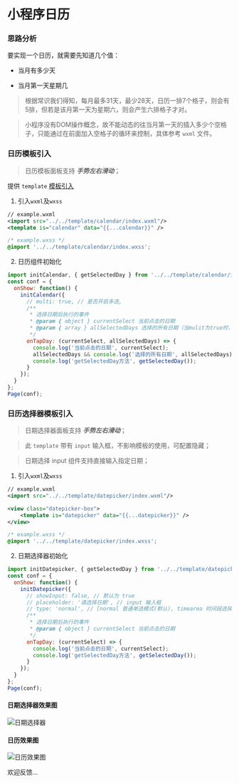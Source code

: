 # 小程序日历

### 思路分析

要实现一个日历，就需要先知道几个值：

- 当月有多少天

- 当月第一天星期几


> 根据常识我们得知，每月最多31天，最少28天，日历一排7个格子，则会有5排，但若是该月第一天为星期六，则会产生六排格子才对。

> 小程序没有DOM操作概念，故不能动态的往当月第一天的插入多少个空格子，只能通过在前面加入空格子的循环来控制，具体参考 `wxml` 文件。

### 日历模板引入
> 日历模板面板支持 ***手势左右滑动***；

提供 `template` [模板引入](https://mp.weixin.qq.com/debug/wxadoc/dev/framework/view/wxml/template.html)

1. 引入`wxml`及`wxss`
```xml
// example.wxml
<import src="../../template/calendar/index.wxml"/>
<template is="calendar" data="{{...calendar}}" />
```
```css
/* example.wxss */
@import '../../template/calendar/index.wxss';
```

2. 日历组件初始化
```js
import initCalendar, { getSelectedDay } from '../../template/calendar/index';
const conf = {
  onShow: function() {
    initCalendar({
      // multi: true, // 是否开启多选,
      /**
       * 选择日期后执行的事件
       * @param { object } currentSelect 当前点击的日期
       * @param { array } allSelectedDays 选择的所有日期（当mulit为true时，才有allSelectedDays参数）
       */
      onTapDay: (currentSelect, allSelectedDays) => {
        console.log('当前点击的日期', currentSelect);
        allSelectedDays && console.log('选择的所有日期', allSelectedDays);
        console.log('getSelectedDay方法', getSelectedDay());
      }
    });
  }
};
Page(conf);
```
### 日历选择器模板引入

> 日期选择器面板支持 ***手势左右滑动***；

> 此 `template` 带有 `input` 输入框，不影响模板的使用，可配置隐藏；

> 日期选择 input 组件支持直接输入指定日期；

1. 引入`wxml`及`wxss`
```xml
// example.wxml
<import src="../../template/datepicker/index.wxml"/>

<view class="datepicker-box">
	<template is="datepicker" data="{{...datepicker}}" />
</view>
```
```css
/* example.wxss */
@import '../../template/datepicker/index.wxss';
```

2. 日期选择器初始化
```js
import initDatepicker, { getSelectedDay } from '../../template/datepicker/index';
const conf = {
  onShow: function() {
    initDatepicker({
      // showInput: false, // 默认为 true
      // placeholder: '请选择日期', // input 输入框
      // type: 'normal', // [normal 普通单选模式(默认), timearea 时间段选择模式(待开发), multiSelect 多选模式(待完善)]
      /**
       * 选择日期后执行的事件
       * @param { object } currentSelect 当前点击的日期
       */
      onTapDay: (currentSelect) => {
        console.log('当前点击的日期', currentSelect);
        console.log('getSelectedDay方法', getSelectedDay());
      }
    });
  }
};
Page(conf);
```
#### 日期选择器效果图
![日期选择器](https://raw.githubusercontent.com/treadpit/wx_calendar/develop/screenshot/screenshow_datepicker.gif)

#### 日历效果图

![日历效果图](https://raw.githubusercontent.com/treadpit/wx_calendar/develop/screenshot/screenshot_calendar.jpg)

欢迎反馈...
